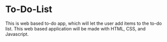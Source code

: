 # To-Do-List
This is web based to-do app, which will let the user add items to the to-do list. This web based application will be made with HTML, CSS, and Javascript.
